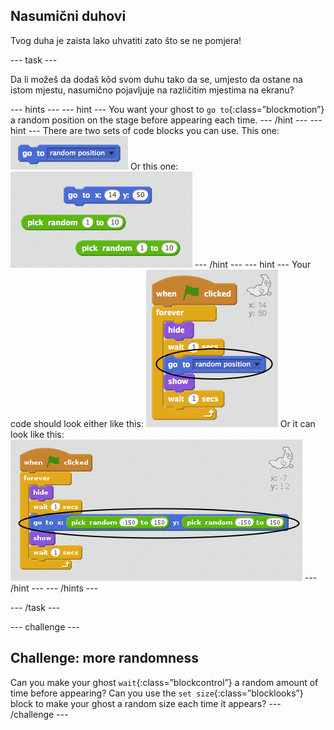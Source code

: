 ## Nasumični duhovi

Tvog duha je zaista lako uhvatiti zato što se ne pomjera!

\--- task \---

Da li možeš da dodaš kôd svom duhu tako da se, umjesto da ostane na istom mjestu, nasumično pojavljuje na različitim mjestima na ekranu?

\--- hints \--- \--- hint \--- You want your ghost to `go to`{:class=”blockmotion”} a random position on the stage before appearing each time. \--- /hint \--- \--- hint \--- There are two sets of code blocks you can use. This one: ![screenshot](images/ghost-random-blocks-1.png) Or this one: ![screenshot](images/ghost-random-blocks-2.png) \--- /hint \--- \--- hint \--- Your code should look either like this: ![screenshot](images/ghost-random-code-1.png) Or it can look like this: ![screenshot](images/ghost-random-code-2.png) \--- /hint \--- \--- /hints \---

\--- /task \---

\--- challenge \---

## Challenge: more randomness

Can you make your ghost `wait`{:class=”blockcontrol”} a random amount of time before appearing? Can you use the `set size`{:class=”blocklooks”} block to make your ghost a random size each time it appears? \--- /challenge \---